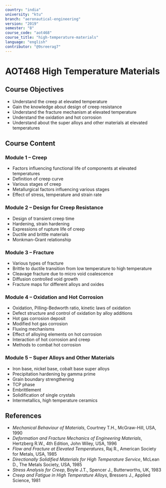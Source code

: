 ```yaml
---
country: "india"
university: "ktu"
branch: "aeronautical-engineering"
version: "2019"
semester: "8"
course_code: "aot468"
course_title: "high-temperature-materials"
language: "english"
contributor: "@9sreerag7"
---
```


# AOT468 High Temperature Materials

## Course Objectives

- Understand the creep at elevated temperature  
- Gain the knowledge about design of creep resistance  
- Understand the fracture mechanism at elevated temperature  
- Understand the oxidation and hot corrosion  
- Understand about the super alloys and other materials at elevated temperatures  

## Course Content

### Module 1 – Creep

- Factors influencing functional life of components at elevated temperatures  
- Definition of creep curve  
- Various stages of creep  
- Metallurgical factors influencing various stages  
- Effect of stress, temperature and strain rate  

### Module 2 – Design for Creep Resistance

- Design of transient creep time  
- Hardening, strain hardening  
- Expressions of rupture life of creep  
- Ductile and brittle materials  
- Monkman-Grant relationship  

### Module 3 – Fracture

- Various types of fracture  
- Brittle to ductile transition from low temperature to high temperature  
- Cleavage fracture due to micro void coalescence  
- Diffusion controlled void growth  
- Fracture maps for different alloys and oxides  

### Module 4 – Oxidation and Hot Corrosion

- Oxidation, Pilling-Bedworth ratio, kinetic laws of oxidation  
- Defect structure and control of oxidation by alloy additions  
- Hot gas corrosion deposit  
- Modified hot gas corrosion  
- Fluxing mechanisms  
- Effect of alloying elements on hot corrosion  
- Interaction of hot corrosion and creep  
- Methods to combat hot corrosion  

### Module 5 – Super Alloys and Other Materials

- Iron base, nickel base, cobalt base super alloys  
- Precipitation hardening by gamma prime  
- Grain boundary strengthening  
- TCP phase  
- Embrittlement  
- Solidification of single crystals  
- Intermetallics, high temperature ceramics  

## References

- *Mechanical Behaviour of Materials*, Courtney T.H., McGraw-Hill, USA, 1990  
- *Deformation and Fracture Mechanics of Engineering Materials*, Hertzberg R.W., 4th Edition, John Wiley, USA, 1996  
- *Flow and Fracture at Elevated Temperatures*, Raj R., American Society for Metals, USA, 1985  
- *Directionally Solidified Materials for High Temperature Service*, McLean D., The Metals Society, USA, 1985  
- *Stress Analysis for Creep*, Boyle J.T., Spencer J., Butterworths, UK, 1983  
- *Creep and Fatigue in High Temperature Alloys*, Bressers J., Applied Science, 1981  
